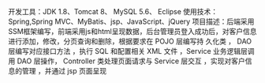 开发工具：JDK 1.8、Tomcat 8、  MySQL 5.6、  Eclipse
使用技术：  Spring,Spring MVC、MyBatis、jsp、JavaScript、jQuery
项目描述：后端采用SSM框架编写，前端采用js和html呈现数据，后台管理员登入成功后，对客户信息进行添加，修改，分页查询和删除，根据要求在 POJO 层编写持 久化类 ，  DAO 层编写对应接口方法 ，执行 SQL 和配置相关 XML 文件 ，Service 业务逻辑层调用 DAO 层操作， Controller 类处理页面请求与 Service 层交互 ，实现对客户信息的管理 ，并通过 jsp 页面呈现